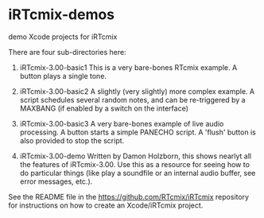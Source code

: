 # iRTcmix-demos
demo Xcode projects for iRTcmix

There are four sub-directories here:

1.  iRTcmix-3.00-basic1
	This is a very bare-bones RTcmix example.  A button plays a single tone.

2.  iRTcmix-3.00-basic2
	A slightly (very slightly) more complex example.  A script schedules
	several random notes, and can be re-triggered by a MAXBANG (if enabled
	by a switch on the interface)

3.  iRTcmix-3.00-basic3
	A very bare-bones example of live audio processing.  A button starts
	a simple PANECHO script.  A 'flush' button is also provided to stop
	the script.

4.  iRTcmix-3.00-demo
	Written by Damon Holzborn, this shows nearlyt all the features of
	iRTcmix-3.00.  Use this as a resource for seeing how to do particular
	things (like play a soundfile or an internal audio buffer, see error
	messages, etc.).

See the README file in the https://github.com/RTcmix/iRTcmix repository for instructions on how to create an Xcode/iRTcmix project.
